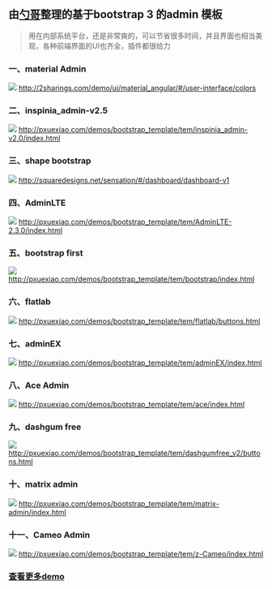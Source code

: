 ## 由<a href="http://demos.pxuexiao.com">勺哥</a>整理的基于bootstrap 3 的admin 模板

> 用在内部系统平台，还是非常爽的，可以节省很多时间，并且界面也相当美观，各种前端界面的UI也齐全，插件都很给力

### 一、material Admin
<img src="http://demos.pxuexiao.com/bootstrap_template/img/1.png">
<a href="http://2sharings.com/demo/ui/material_angular/#/user-interface/colors">http://2sharings.com/demo/ui/material_angular/#/user-interface/colors</a>

### 二、inspinia_admin-v2.5
<img src="http://demos.pxuexiao.com/bootstrap_template/img/2.png">
<a href="http://pxuexiao.com/demos/bootstrap_template/tem/inspinia_admin-v2.0/index.html">http://pxuexiao.com/demos/bootstrap_template/tem/inspinia_admin-v2.0/index.html</a>

### 三、shape bootstrap
<img src="http://demos.pxuexiao.com/bootstrap_template/img/3.png">
<a href="http://squaredesigns.net/sensation/#/dashboard/dashboard-v1">http://squaredesigns.net/sensation/#/dashboard/dashboard-v1</a>

### 四、AdminLTE
<img src="http://demos.pxuexiao.com/bootstrap_template/img/4.png">
<a href="http://pxuexiao.com/demos/bootstrap_template/tem/AdminLTE-2.3.0/index.html">http://pxuexiao.com/demos/bootstrap_template/tem/AdminLTE-2.3.0/index.html</a>

### 五、bootstrap first
<img src="http://demos.pxuexiao.com/bootstrap_template/img/5.png">
<a href="http://pxuexiao.com/demos/bootstrap_template/tem/bootstrap/index.html">http://pxuexiao.com/demos/bootstrap_template/tem/bootstrap/index.html</a>

### 六、flatlab
<img src="http://demos.pxuexiao.com/bootstrap_template/img/6.png">
<a href="http://pxuexiao.com/demos/bootstrap_template/tem/flatlab/buttons.html">http://pxuexiao.com/demos/bootstrap_template/tem/flatlab/buttons.html</a>

### 七、adminEX
<img src="http://demos.pxuexiao.com/bootstrap_template/img/7.png">
<a href="http://pxuexiao.com/demos/bootstrap_template/tem/adminEX/index.html">http://pxuexiao.com/demos/bootstrap_template/tem/adminEX/index.html</a>

### 八、Ace Admin
<img src="http://demos.pxuexiao.com/bootstrap_template/img/8.png">
<a href="http://pxuexiao.com/demos/bootstrap_template/tem/ace/index.html">http://pxuexiao.com/demos/bootstrap_template/tem/ace/index.html</a>

### 九、dashgum free
<img src="http://demos.pxuexiao.com/bootstrap_template/img/9.png">
<a href="http://pxuexiao.com/demos/bootstrap_template/tem/dashgumfree_v2/buttons.html">http://pxuexiao.com/demos/bootstrap_template/tem/dashgumfree_v2/buttons.html</a>

### 十、matrix admin
<img src="http://demos.pxuexiao.com/bootstrap_template/img/10.png">
<a href="http://pxuexiao.com/demos/bootstrap_template/tem/matrix-admin/index.html">http://pxuexiao.com/demos/bootstrap_template/tem/matrix-admin/index.html</a>

### 十一、Cameo Admin
<img src="http://demos.pxuexiao.com/bootstrap_template/img/11.png">
<a href="http://pxuexiao.com/demos/bootstrap_template/tem/z-Cameo/index.html">http://pxuexiao.com/demos/bootstrap_template/tem/z-Cameo/index.html</a>

### <a href="http://demos.pxuexiao.com">查看更多demo</a>



